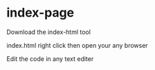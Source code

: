 # index-page

Download the index-html tool

index.html right click then open your any browser

Edit the code in any text editer
